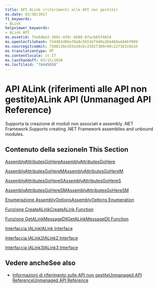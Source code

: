 ```yaml
---
title: API ALink (riferimenti alle API non gestite)
ms.date: 03/30/2017
f1_keywords:
- ALink
helpviewer_keywords:
- ALink API
ms.assetid: f4a84be2-309c-439c-b686-6facb85f4654
ms.openlocfilehash: f44482d0be70a8c5651bf440a264468a4446f009
ms.sourcegitcommit: 7588136e355e10cbc2582f389c90c127363c02a5
ms.translationtype: MT
ms.contentlocale: it-IT
ms.lasthandoff: 03/15/2020
ms.locfileid: "74445658"
---
```

# <a name="alink-api-unmanaged-api-reference"></a><span data-ttu-id="dcf82-102">API ALink (riferimenti alle API non gestite)</span><span class="sxs-lookup"><span data-stu-id="dcf82-102">ALink API (Unmanaged API Reference)</span></span>
<span data-ttu-id="dcf82-103">Supporta la creazione di moduli non associati e assembly .NET Framework.</span><span class="sxs-lookup"><span data-stu-id="dcf82-103">Supports creating .NET Framework assemblies and unbound modules.</span></span>  
  
## <a name="in-this-section"></a><span data-ttu-id="dcf82-104">Contenuto della sezione</span><span class="sxs-lookup"><span data-stu-id="dcf82-104">In This Section</span></span>  
 [<span data-ttu-id="dcf82-105">AssemblyAttributesGoHere</span><span class="sxs-lookup"><span data-stu-id="dcf82-105">AssemblyAttributesGoHere</span></span>](assemblyattributesgohere.md)  
  
 [<span data-ttu-id="dcf82-106">AssemblyAttributesGoHereM</span><span class="sxs-lookup"><span data-stu-id="dcf82-106">AssemblyAttributesGoHereM</span></span>](assemblyattributesgoherem.md)  
  
 [<span data-ttu-id="dcf82-107">AssemblyAttributesGoHereS</span><span class="sxs-lookup"><span data-stu-id="dcf82-107">AssemblyAttributesGoHereS</span></span>](assemblyattributesgoheres.md)  
  
 [<span data-ttu-id="dcf82-108">AssemblyAttributesGoHereSM</span><span class="sxs-lookup"><span data-stu-id="dcf82-108">AssemblyAttributesGoHereSM</span></span>](assemblyattributesgoheresm.md)  
  
 [<span data-ttu-id="dcf82-109">Enumerazione AssemblyOptions</span><span class="sxs-lookup"><span data-stu-id="dcf82-109">AssemblyOptions Enumeration</span></span>](assemblyoptions-enumeration.md)  
  
 [<span data-ttu-id="dcf82-110">Funzione CreateALink</span><span class="sxs-lookup"><span data-stu-id="dcf82-110">CreateALink Function</span></span>](createalink-function.md)  
  
 [<span data-ttu-id="dcf82-111">Funzione GetALinkMessageDll</span><span class="sxs-lookup"><span data-stu-id="dcf82-111">GetALinkMessageDll Function</span></span>](getalinkmessagedll-function.md)  
  
 [<span data-ttu-id="dcf82-112">Interfaccia IALink</span><span class="sxs-lookup"><span data-stu-id="dcf82-112">IALink Interface</span></span>](ialink-interface.md)  
  
 [<span data-ttu-id="dcf82-113">Interfaccia IALink2</span><span class="sxs-lookup"><span data-stu-id="dcf82-113">IALink2 Interface</span></span>](ialink2-interface.md)  
  
 [<span data-ttu-id="dcf82-114">Interfaccia IALink3</span><span class="sxs-lookup"><span data-stu-id="dcf82-114">IALink3 Interface</span></span>](ialink3-interface.md)  
  
## <a name="see-also"></a><span data-ttu-id="dcf82-115">Vedere anche</span><span class="sxs-lookup"><span data-stu-id="dcf82-115">See also</span></span>

- [<span data-ttu-id="dcf82-116">Informazioni di riferimento sulle API non gestiteUnmanaged API Reference</span><span class="sxs-lookup"><span data-stu-id="dcf82-116">Unmanaged API Reference</span></span>](../index.md)
